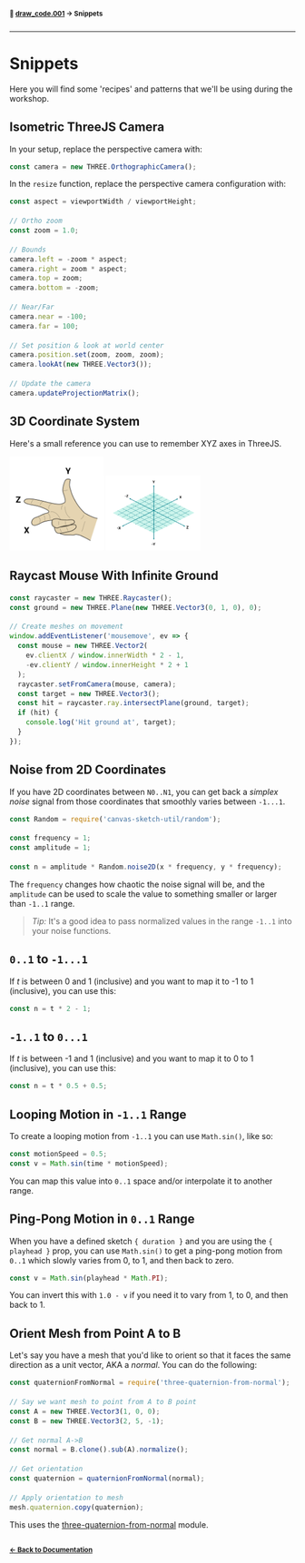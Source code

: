#### <sup>:closed_book: [draw_code.001](../README.md) → Snippets</sup>

---

# Snippets

Here you will find some 'recipes' and patterns that we'll be using during the workshop.

## Isometric ThreeJS Camera

In your setup, replace the perspective camera with:

```js
const camera = new THREE.OrthographicCamera();
```

In the `resize` function, replace the perspective camera configuration with:

```js
const aspect = viewportWidth / viewportHeight;

// Ortho zoom
const zoom = 1.0;

// Bounds
camera.left = -zoom * aspect;
camera.right = zoom * aspect;
camera.top = zoom;
camera.bottom = -zoom;

// Near/Far
camera.near = -100;
camera.far = 100;

// Set position & look at world center
camera.position.set(zoom, zoom, zoom);
camera.lookAt(new THREE.Vector3());

// Update the camera
camera.updateProjectionMatrix();
```

## 3D Coordinate System

Here's a small reference you can use to remember XYZ axes in ThreeJS.

<img src="./images/xyz-1.png" width="33%" /> <img src="./images/xyz-2.png" width="33%" />

## Raycast Mouse With Infinite Ground

```js
const raycaster = new THREE.Raycaster();
const ground = new THREE.Plane(new THREE.Vector3(0, 1, 0), 0);

// Create meshes on movement
window.addEventListener('mousemove', ev => {
  const mouse = new THREE.Vector2(
    ev.clientX / window.innerWidth * 2 - 1,
    -ev.clientY / window.innerHeight * 2 + 1
  );
  raycaster.setFromCamera(mouse, camera);
  const target = new THREE.Vector3();
  const hit = raycaster.ray.intersectPlane(ground, target);
  if (hit) {
    console.log('Hit ground at', target);
  }
});
```

## Noise from 2D Coordinates

If you have 2D coordinates between `N0..N1`, you can get back a *simplex noise* signal from those coordinates that smoothly varies between `-1...1`.

```js
const Random = require('canvas-sketch-util/random');

const frequency = 1;
const amplitude = 1;

const n = amplitude * Random.noise2D(x * frequency, y * frequency);
```

The `frequency` changes how chaotic the noise signal will be, and the `amplitude` can be used to scale the value to something smaller or larger than `-1..1` range.

> *Tip:* It's a good idea to pass normalized values in the range `-1..1` into your noise functions.

## `0..1` to `-1...1`

If *t* is between 0 and 1 (inclusive) and you want to map it to -1 to 1 (inclusive), you can use this:

```js
const n = t * 2 - 1;
```

## `-1..1` to `0...1`

If *t* is between -1 and 1 (inclusive) and you want to map it to 0 to 1 (inclusive), you can use this:

```js
const n = t * 0.5 + 0.5;
```

## Looping Motion in `-1..1` Range

To create a looping motion from `-1..1` you can use `Math.sin()`, like so:

```js
const motionSpeed = 0.5;
const v = Math.sin(time * motionSpeed);
```

You can map this value into `0..1` space and/or interpolate it to another range.

## Ping-Pong Motion in `0..1` Range

When you have a defined sketch `{ duration }` and you are using the `{ playhead }` prop, you can use `Math.sin()` to get a ping-pong motion from `0..1` which slowly varies from 0, to 1, and then back to zero.

```js
const v = Math.sin(playhead * Math.PI);
```

You can invert this with `1.0 - v` if you need it to vary from 1, to 0, and then back to 1.

## Orient Mesh from Point A to B

Let's say you have a mesh that you'd like to orient so that it faces the same direction as a unit vector, AKA a *normal*. You can do the following:

```js
const quaternionFromNormal = require('three-quaternion-from-normal');

// Say we want mesh to point from A to B point
const A = new THREE.Vector3(1, 0, 0);
const B = new THREE.Vector3(2, 5, -1);

// Get normal A->B
const normal = B.clone().sub(A).normalize();

// Get orientation
const quaternion = quaternionFromNormal(normal);

// Apply orientation to mesh
mesh.quaternion.copy(quaternion);
```

This uses the [three-quaternion-from-normal](https://www.npmjs.com/package/three-quaternion-from-normal) module.

## 

#### <sup>[← Back to Documentation](../README.md)